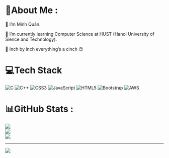 # 💫About Me :
🤖 I’m Minh Quân.

🌱 I’m currently learning Computer Science at HUST (Hanoi University of Sience and Technology).

💬 Inch by inch everything’s a cinch 😉
# 💻Tech Stack
![C](https://img.shields.io/badge/c-%2300599C.svg?style=for-the-badge&logo=c&logoColor=white) ![C++](https://img.shields.io/badge/c++-%2300599C.svg?style=for-the-badge&logo=c%2B%2B&logoColor=white) ![CSS3](https://img.shields.io/badge/css3-%231572B6.svg?style=for-the-badge&logo=css3&logoColor=white) ![JavaScript](https://img.shields.io/badge/javascript-%23323330.svg?style=for-the-badge&logo=javascript&logoColor=%23F7DF1E) ![HTML5](https://img.shields.io/badge/html5-%23E34F26.svg?style=for-the-badge&logo=html5&logoColor=white) ![Bootstrap](https://img.shields.io/badge/bootstrap-%23563D7C.svg?style=for-the-badge&logo=bootstrap&logoColor=white) ![AWS](https://img.shields.io/badge/AWS-%23FF9900.svg?style=for-the-badge&logo=amazon-aws&logoColor=white)
# 📊GitHub Stats :
![](https://github-readme-stats.vercel.app/api?username=mquanit2k4&theme=radical&hide_border=false&include_all_commits=false&count_private=false)<br/>
![](https://github-readme-streak-stats.herokuapp.com/?user=mquanit2k4&theme=radical&hide_border=false)<br/>
![](https://github-readme-stats.vercel.app/api/top-langs/?username=mquanit2k4&theme=radical&hide_border=false&include_all_commits=false&count_private=false&layout=compact)

---
[![](https://visitcount.itsvg.in/api?id=mquanit2k4&icon=0&color=0)](https://visitcount.itsvg.in)
